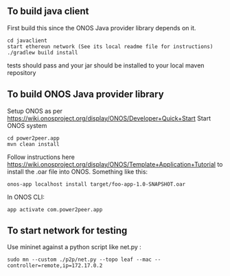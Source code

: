 ## To build java client

First build this since the ONOS Java provider library depends on it.

    cd javaclient
    start ethereun network (See its local readme file for instructions)
    ./gradlew build install

tests should pass and your jar should be installed to your local maven repository


## To build ONOS Java provider library

Setup ONOS as per https://wiki.onosproject.org/display/ONOS/Developer+Quick+Start
Start ONOS system

    cd power2peer.app
    mvn clean install

Follow instructions here https://wiki.onosproject.org/display/ONOS/Template+Application+Tutorial to install the .oar file into ONOS. Something like this:

    onos-app localhost install target/foo-app-1.0-SNAPSHOT.oar

In ONOS CLI:

    app activate com.power2peer.app


## To start network for testing

Use mininet against a python script like net.py :

    sudo mn --custom ./p2p/net.py --topo leaf --mac --controller=remote,ip=172.17.0.2
    


